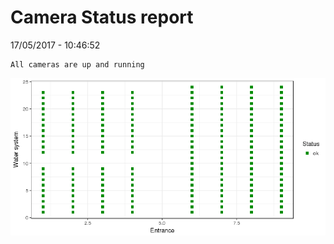 Camera Status report
================
17/05/2017 - 10:46:52

    All cameras are up and running

![](camreport_files/figure-markdown_github/unnamed-chunk-2-1.png)
